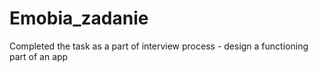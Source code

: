 # Emobia_zadanie
Completed the task as a part of interview process - design a functioning part of an app
